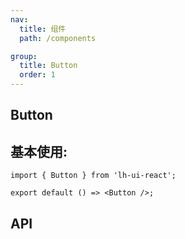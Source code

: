 ```yaml
---
nav:
  title: 组件
  path: /components

group:
  title: Button
  order: 1
---
```


## Button

## 基本使用:

```tsx
import { Button } from 'lh-ui-react';

export default () => <Button />;
```

## API

<API id="Button"></API>
